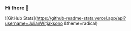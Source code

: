 ### Hi there 👋

![GitHub Stats](https://github-readme-stats.vercel.app/api?username=JulianWitjaksono &theme=radical)
